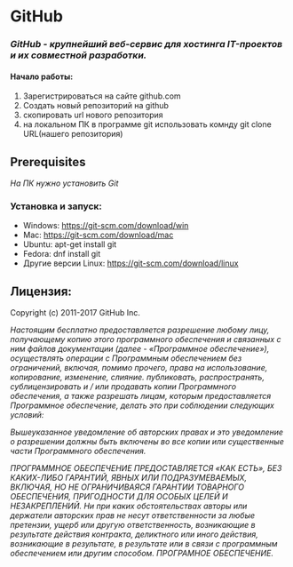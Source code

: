 # **GitHub** 
### *GitHub - крупнейший веб-сервис для хостинга IT-проектов и их совместной разработки.*
#### Начало работы:
1. Зарегистрироваться на сайте github.com
1. Создать новый репозиторий на github
1. скопировать url нового репозитория
1. на локальном ПК в программе git использовать комнду git clone URL(нашего репозитория)

## Prerequisites
*На ПК нужно установить Git*
### Установка и запуск:
* Windows: https://git-scm.com/download/win
* Mac: https://git-scm.com/download/mac
* Ubuntu: apt-get install git
* Fedora: dnf install git
* Другие версии Linux: https://git-scm.com/download/linux

## Лицензия:
Copyright (c) 2011-2017 GitHub Inc.

*Настоящим бесплатно предоставляется разрешение любому лицу, получающему копию этого программного обеспечения и связанных с ним файлов документации (далее - «Программное обеспечение»), осуществлять операции с Программным обеспечением без ограничений, включая, помимо прочего, права на использование, копирование, изменение, слияние. публиковать, распространять, сублицензировать и / или продавать копии Программного обеспечения, а также разрешать лицам, которым предоставляется Программное обеспечение, делать это при соблюдении следующих условий:*

*Вышеуказанное уведомление об авторских правах и это уведомление о разрешении должны быть включены во все копии или существенные части Программного обеспечения.*

*ПРОГРАММНОЕ ОБЕСПЕЧЕНИЕ ПРЕДОСТАВЛЯЕТСЯ «КАК ЕСТЬ», БЕЗ КАКИХ-ЛИБО ГАРАНТИЙ, ЯВНЫХ ИЛИ ПОДРАЗУМЕВАЕМЫХ, ВКЛЮЧАЯ, НО НЕ ОГРАНИЧИВАЯСЯ ГАРАНТИИ ТОВАРНОГО ОБЕСПЕЧЕНИЯ, ПРИГОДНОСТИ ДЛЯ ОСОБЫХ ЦЕЛЕЙ И НЕЗАКРЕПЛЕНИЙ. Ни при каких обстоятельствах авторы или держатели авторских прав не несут ответственности за любые претензии, ущерб или другую ответственность, возникающие в результате действия контракта, деликтного или иного действия, возникающие в результате, в результате или в связи с программным обеспечением или другим способом. ПРОГРАМНОЕ ОБЕСПЕЧЕНИЕ.*





